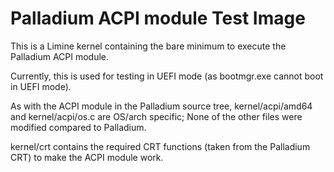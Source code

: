 # Palladium ACPI module Test Image

This is a Limine kernel containing the bare minimum to execute the Palladium ACPI module.

Currently, this is used for testing in UEFI mode (as bootmgr.exe cannot boot in UEFI mode).

As with the ACPI module in the Palladium source tree, kernel/acpi/amd64 and kernel/acpi/os.c are OS/arch specific; None of the other files were modified compared to Palladium.

kernel/crt contains the required CRT functions (taken from the Palladium CRT) to make the ACPI module work.
